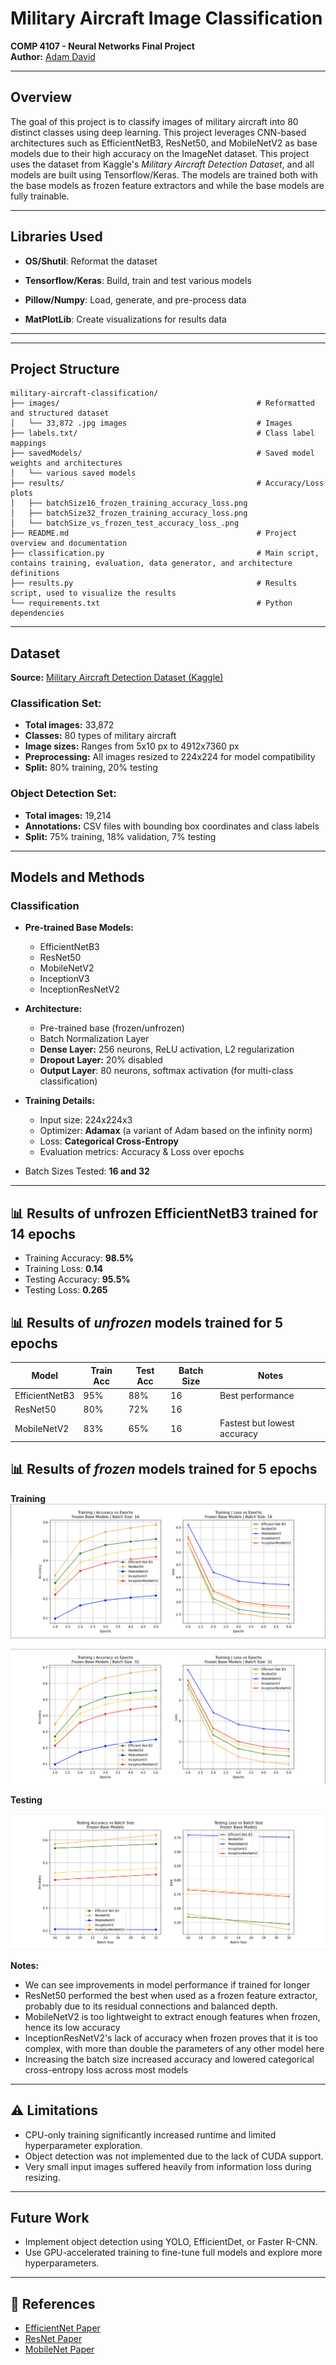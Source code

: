 # Military Aircraft Image Classification  
**COMP 4107 - Neural Networks Final Project**  
**Author:** [Adam David](https://www.adamdavid.dev)  


---

## Overview
The goal of this project is to classify images of military aircraft into 80 distinct classes using deep learning. This project leverages CNN-based architectures such as EfficientNetB3, ResNet50, and MobileNetV2 as base models due to their high accuracy on the ImageNet dataset. This project uses the dataset from Kaggle's *Military Aircraft Detection Dataset*, and all models are built using Tensorflow/Keras. The models are trained both with the base models as frozen feature extractors and while the base models are fully trainable. 
<!--
Due to hardware limitations (no access to a GPU), the object detection component was not implemented, but future work is planned to incorporate YOLO or EfficientDet for localization.
-->
---

## Libraries Used

  - **OS/Shutil**: Reformat the dataset

  - **Tensorflow/Keras**: Build, train and test various models

  - **Pillow/Numpy**: Load, generate, and pre-process data
    
  - **MatPlotLib**: Create visualizations for results data

---

---

## Project Structure

```
military-aircraft-classification/
├── images/                                            # Reformatted and structured dataset
│   └── 33,872 .jpg images                             # Images
├── labels.txt/                                        # Class label mappings
├── savedModels/                                       # Saved model weights and architectures
│   └── various saved models
├── results/                                           # Accuracy/Loss plots
│   ├── batchSize16_frozen_training_accuracy_loss.png
│   ├── batchSize32_frozen_training_accuracy_loss.png
│   └── batchSize_vs_frozen_test_accuracy_loss_.png
├── README.md                                          # Project overview and documentation
├── classification.py                                  # Main script, contains training, evaluation, data generator, and architecture definitions
├── results.py                                         # Results script, used to visualize the results
└── requirements.txt                                   # Python dependencies
```
---

## Dataset  

**Source:** [Military Aircraft Detection Dataset (Kaggle)](https://www.kaggle.com/datasets/a2015003713/militaryaircraftdetectiondataset/data)  

### Classification Set:
- **Total images:** 33,872  
- **Classes:** 80 types of military aircraft  
- **Image sizes:** Ranges from 5x10 px to 4912x7360 px  
- **Preprocessing:** All images resized to 224x224 for model compatibility  
- **Split:** 80% training, 20% testing  

### Object Detection Set:
- **Total images:** 19,214  
- **Annotations:** CSV files with bounding box coordinates and class labels  
- **Split:** 75% training, 18% validation, 7% testing  

---

## Models and Methods

### Classification
- **Pre-trained Base Models:**  
  - EfficientNetB3  
  - ResNet50  
  - MobileNetV2  
  - InceptionV3  
  - InceptionResNetV2  

- **Architecture:**
  - Pre-trained base (frozen/unfrozen)
  - Batch Normalization Layer
  - **Dense Layer:** 256 neurons, ReLU activation, L2 regularization
  - **Dropout Layer:** 20% disabled
  - **Output Layer**: 80 neurons, softmax activation (for multi-class classification)

- **Training Details:**
  - Input size: 224x224x3  
  - Optimizer: **Adamax** (a variant of Adam based on the infinity norm) 
  - Loss: **Categorical Cross-Entropy**  
  - Evaluation metrics: Accuracy & Loss over epochs  

- Batch Sizes Tested: **16 and 32**
---

## 📊 Results of unfrozen EfficientNetB3 trained for 14 epochs
- Training Accuracy: **98.5%**
- Training Loss: **0.14**
- Testing Accuracy: **95.5%**
- Testing Loss: **0.265**

## 📊 Results of *unfrozen* models trained for 5 epochs

| Model             | Train Acc  | Test Acc | Batch Size | Notes                        |
|------------------|----------------------|----------|------------|------------------------------|
| EfficientNetB3    | 95%                  | 88%        | 16         | Best performance    |
| ResNet50          | 80%                  | 72%      | 16         |          |
| MobileNetV2       | 83%                  | 65%      | 16         | Fastest but lowest accuracy  |


## 📊 Results of *frozen* models trained for 5 epochs

**Training**
![alt text](https://github.com/adxmd/military-aircraft-classification/blob/main/results/batchSize16_frozen_training_accuracy_loss.png?raw=true)


![alt text](https://github.com/adxmd/military-aircraft-classification/blob/main/results/batchSize32_frozen_training_accuracy_loss.png?raw=true)

**Testing**

![alt text](https://github.com/adxmd/military-aircraft-classification/blob/main/results/batchSize_vs_frozen_test_accuracy_loss_.png?raw=true)

**Notes:**
- We can see improvements in model performance if trained for longer
- ResNet50 performed the best when used as a frozen feature extractor, probably due to its residual connections and balanced depth.
- MobileNetV2 is too lightweight to extract enough features when frozen, hence its low accuracy
- InceptionResNetV2's lack of accuracy when frozen proves that it is too complex, with more than double the parameters of any other model here
- Increasing the batch size increased accuracy and lowered categorical cross-entropy loss across most models

---

## ⚠ Limitations
- CPU-only training significantly increased runtime and limited hyperparameter exploration.
- Object detection was not implemented due to the lack of CUDA support.
- Very small input images suffered heavily from information loss during resizing.

---

## Future Work
- Implement object detection using YOLO, EfficientDet, or Faster R-CNN.
- Use GPU-accelerated training to fine-tune full models and explore more hyperparameters.


---

## 🔗 References  
- [EfficientNet Paper](https://arxiv.org/abs/1905.11946)  
- [ResNet Paper](https://arxiv.org/abs/1512.03385)  
- [MobileNet Paper](https://arxiv.org/abs/1704.04861)  

